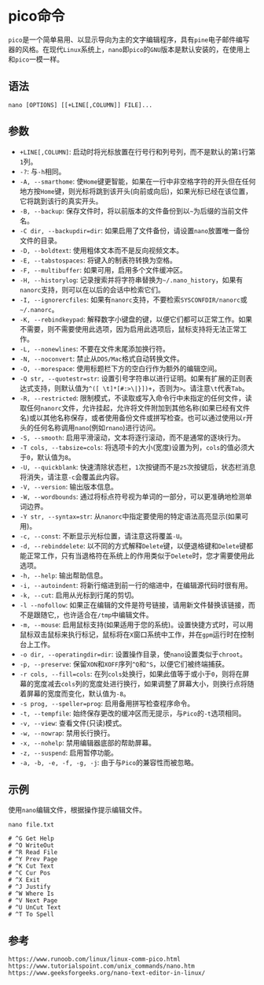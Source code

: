 # pico命令
`pico`是一个简单易用、以显示导向为主的文字编辑程序，具有`pine`电子邮件编写器的风格。在现代`Linux`系统上，`nano`即`pico`的`GNU`版本是默认安装的，在使用上和`pico`一模一样。

## 语法

```
nano [OPTIONS] [[+LINE[,COLUMN]] FILE]...
```

## 参数
* `+LINE[,COLUMN]`: 启动时将光标放置在行号行和列号列，而不是默认的第`1`行第`1`列。
* `-?`: 与`-h`相同。
* `-A, --smarthome`: 使`Home`键更智能，如果在一行中非空格字符的开头但在任何地方按`Home`键，则光标将跳到该开头(向前或向后)，如果光标已经在该位置，它将跳到该行的真实开头。
* `-B, --backup`: 保存文件时，将以前版本的文件备份到以`~`为后缀的当前文件名。
* `-C dir, --backupdir=dir`: 如果启用了文件备份，请设置`nano`放置唯一备份文件的目录。
* `-D, --boldtext`: 使用粗体文本而不是反向视频文本。
* `-E, --tabstospaces`: 将键入的制表符转换为空格。
* `-F, --multibuffer`: 如果可用，启用多个文件缓冲区。
* `-H, --historylog`: 记录搜索并将字符串替换为`~/.nano_history`，如果有`nanorc`支持，则可以在以后的会话中检索它们。
* `-I, --ignorercfiles`: 如果有`nanorc`支持，不要检索`SYSCONFDIR/nanorc`或`~/.nanorc`。
* `-K, --rebindkeypad`: 解释数字小键盘的键，以便它们都可以正常工作。如果不需要，则不需要使用此选项，因为启用此选项后，鼠标支持将无法正常工作。
* `-L, --nonewlines`: 不要在文件末尾添加换行符。
* `-N, --noconvert`: 禁止从`DOS/Mac`格式自动转换文件。
* `-O, --morespace`: 使用标题栏下方的空白行作为额外的编辑空间。
* `-Q str, --quotestr=str`: 设置引号字符串以进行证明。如果有扩展的正则表达式支持，则默认值为`^([ \t]*[#:>\|}])+`，否则为`>`。请注意`\t`代表`Tab`。
* `-R, --restricted`: 限制模式，不读取或写入命令行中未指定的任何文件，读取任何`nanorc`文件，允许挂起，允许将文件附加到其他名称(如果已经有文件名)或以其他名称保存，或者使用备份文件或拼写检查。也可以通过使用以`r`开头的任何名称调用`nano`(例如`rnano`)进行访问。
* `-S, --smooth`: 启用平滑滚动，文本将逐行滚动，而不是通常的逐块行为。
* `-T cols, --tabsize=cols`: 将选项卡的大小(宽度)设置为列，`cols`的值必须大于`0`，默认值为`8`。
* `-U, --quickblank`: 快速清除状态栏，`1`次按键而不是`25`次按键后，状态栏消息将消失，请注意`-c`会覆盖此内容。
* `-V, --version`: 输出版本信息。
* `-W, --wordbounds`: 通过将标点符号视为单词的一部分，可以更准确地检测单词边界。
* `-Y str, --syntax=str`: 从`nanorc`中指定要使用的特定语法高亮显示(如果可用)。
* `-c, --const`: 不断显示光标位置，请注意这将覆盖`-U`。
* `-d, --rebinddelete`: 以不同的方式解释`Delete`键，以便退格键和`Delete`键都能正常工作，只有当退格符在系统上的作用类似于`Delete`时，您才需要使用此选项。
* `-h, --help`: 输出帮助信息。
* `-i, --autoindent`: 将新行缩进到前一行的缩进中，在编辑源代码时很有用。
* `-k, --cut`: 启用从光标到行尾的剪切。
* `-l --nofollow`: 如果正在编辑的文件是符号链接，请用新文件替换该链接，而不是跟随它,，也许适合在`/tmp`中编辑文件。
* `-m, --mouse`: 启用鼠标支持(如果适用于您的系统)。设置快捷方式时，可以用鼠标双击鼠标来执行标记，鼠标将在`X`窗口系统中工作，并在`gpm`运行时在控制台上工作。
* `-o dir, --operatingdir=dir`: 设置操作目录，使`nano`设置类似于`chroot`。
* `-p, --preserve`: 保留`XON`和`XOFF`序列`^Q`和`^S`，以便它们被终端捕获。
* `-r cols, --fill=cols`: 在列`cols`处换行，如果此值等于或小于`0`，则将在屏幕的宽度减去`cols`列的宽度处进行换行，如果调整了屏幕大小，则换行点将随着屏幕的宽度而变化，默认值为`-8`。
* `-s prog, --speller=prog`: 启用备用拼写检查程序命令。
* `-t, --tempfile`: 始终保存更改的缓冲区而无提示，与`Pico`的`-t`选项相同。
* `-v, --view`: 查看文件(只读)模式。
* `-w, --nowrap`: 禁用长行换行。
* `-x, --nohelp`: 禁用编辑器底部的帮助屏幕。
* `-z, --suspend`: 启用暂停功能。
* `-a, -b, -e, -f, -g, -j`: 由于与`Pico`的兼容性而被忽略。

## 示例
使用`nano`编辑文件，根据操作提示编辑文件。

```shell
nano file.txt

# ^G Get Help
# ^O WriteOut
# ^R Read File
# ^Y Prev Page
# ^K Cut Text
# ^C Cur Pos
# ^X Exit
# ^J Justify
# ^W Where Is
# ^V Next Page
# ^U UnCut Text
# ^T To Spell
```




## 参考

```
https://www.runoob.com/linux/linux-comm-pico.html
https://www.tutorialspoint.com/unix_commands/nano.htm
https://www.geeksforgeeks.org/nano-text-editor-in-linux/
```

